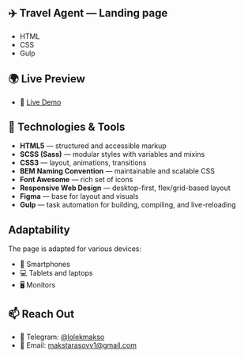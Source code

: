 ## ✈️ Travel Agent — Landing page
- HTML
- CSS
- Gulp

## 🌍 Live Preview
- 🔗 [Live Demo](https://lolekmakso.github.io/Travel-agent/)

## 🔧 Technologies & Tools

- **HTML5** — structured and accessible markup
- **SCSS (Sass)** — modular styles with variables and mixins
- **CSS3** — layout, animations, transitions
- **BEM Naming Convention** — maintainable and scalable CSS
- **Font Awesome** — rich set of icons
- **Responsive Web Design** — desktop-first, flex/grid-based layout
- **Figma** — base for layout and visuals
- **Gulp** — task automation for building, compiling, and live-reloading

## Adaptability

The page is adapted for various devices:

- 📱 Smartphones
- 💻 Tablets and laptops
- 🖥️ Monitors

## 📫 Reach Out

- 💬 Telegram: [@lolekmakso](https://t.me/lolekmakso)
- 📧 Email: [makstarasovv1@gmail.com](mailto:makstarasovv1@gmail.com)
